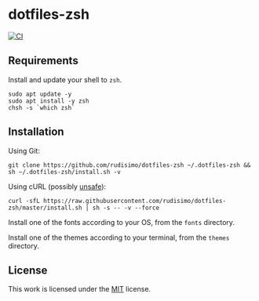 # dotfiles-zsh

[![CI](https://github.com/rudisimo/dotfiles-zsh/actions/workflows/ci.yml/badge.svg)](https://github.com/rudisimo/dotfiles-zsh/actions/workflows/ci.yml)

## Requirements

Install and update your shell to `zsh`.

    sudo apt update -y
    sudo apt install -y zsh
    chsh -s `which zsh`

## Installation

Using Git:

    git clone https://github.com/rudisimo/dotfiles-zsh ~/.dotfiles-zsh && sh ~/.dotfiles-zsh/install.sh -v

Using cURL (possibly [unsafe](https://security.stackexchange.com/questions/213401/is-curl-something-sudo-bash-a-reasonably-safe-installation-method)):

    curl -sfL https://raw.githubusercontent.com/rudisimo/dotfiles-zsh/master/install.sh | sh -s -- -v --force

Install one of the fonts according to your OS, from the `fonts` directory.

Install one of the themes according to your terminal, from the `themes` directory.

## License

This work is licensed under the [MIT](LICENSE) license.

